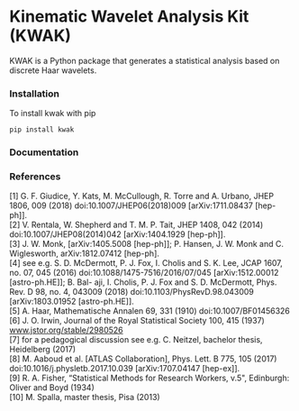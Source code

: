 # Kinematic Wavelet Analysis Kit (KWAK)

KWAK is a Python package that generates a statistical analysis based on discrete Haar wavelets. 

### Installation
To install kwak with pip

    pip install kwak

### Documentation 



### References
[1] G. F. Giudice, Y. Kats, M. McCullough, R. Torre and A. Urbano, JHEP 1806, 009 (2018) doi:10.1007/JHEP06(2018)009 [arXiv:1711.08437 [hep-ph]].   
[2] V. Rentala, W. Shepherd and T. M. P. Tait, JHEP 1408, 042 (2014) doi:10.1007/JHEP08(2014)042 [arXiv:1404.1929 [hep-ph]].   
[3] J. W. Monk, [arXiv:1405.5008 [hep-ph]]; P. Hansen, J. W. Monk and C. Wiglesworth, arXiv:1812.07412 [hep-ph].   
[4] see e.g. S. D. McDermott, P. J. Fox, I. Cholis and S. K. Lee, JCAP 1607, no. 07, 045 (2016) doi:10.1088/1475-7516/2016/07/045 [arXiv:1512.00012 [astro-ph.HE]]; B. Bal- aji, I. Cholis, P. J. Fox and S. D. McDermott, Phys. Rev. D 98, no. 4, 043009 (2018) doi:10.1103/PhysRevD.98.043009 [arXiv:1803.01952 [astro-ph.HE]].   
[5] A. Haar, Mathematische Annalen 69, 331 (1910) doi:10.1007/BF01456326   
[6] J. O. Irwin, Journal of the Royal Statistical Society 100, 415 (1937) www.jstor.org/stable/2980526   
[7] for a pedagogical discussion see e.g. C. Neitzel, bachelor thesis, Heidelberg (2017)   
[8] M. Aaboud et al. [ATLAS Collaboration], Phys. Lett. B 775, 105 (2017)   
doi:10.1016/j.physletb.2017.10.039 [arXiv:1707.04147 [hep-ex]].   
[9] R. A. Fisher, “Statistical Methods for Research Workers, v.5", Edinburgh: Oliver and Boyd (1934)   
[10] M. Spalla, master thesis, Pisa (2013)   
